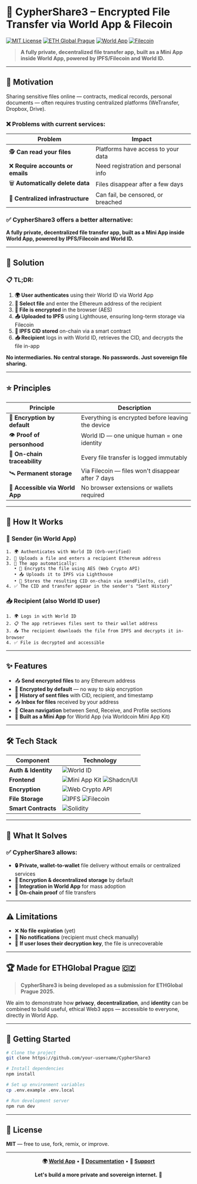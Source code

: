 # 🔐 CypherShare3 – Encrypted File Transfer via World App & Filecoin

[![MIT License](https://img.shields.io/badge/License-MIT-green.svg)](https://choosealicense.com/licenses/mit/)
[![ETH Global Prague](https://img.shields.io/badge/ETH%20Global-Prague%202025-orange)](https://ethglobal.com/)
[![World App](https://img.shields.io/badge/World%20App-Mini%20App-blue)](https://worldcoin.org/)
[![Filecoin](https://img.shields.io/badge/Filecoin-IPFS-yellow)](https://filecoin.io/)

> **A fully private, decentralized file transfer app, built as a Mini App inside World App, powered by IPFS/Filecoin and World ID.**

---

## 🎯 Motivation

Sharing sensitive files online — contracts, medical records, personal documents — often requires trusting centralized platforms (WeTransfer, Dropbox, Drive).

### ❌ Problems with current services:

| Problem                           | Impact                              |
| --------------------------------- | ----------------------------------- |
| 🕵️ **Can read your files**        | Platforms have access to your data  |
| ❌ **Require accounts or emails** | Need registration and personal info |
| 🗑️ **Automatically delete data**  | Files disappear after a few days    |
| 🧱 **Centralized infrastructure** | Can fail, be censored, or breached  |

### ✅ CypherShare3 offers a better alternative:

**A fully private, decentralized file transfer app, built as a Mini App inside World App, powered by IPFS/Filecoin and World ID.**

---

## 🚀 Solution

### 📋 TL;DR:

1. **🌍 User authenticates** using their World ID via World App
2. **📁 Select file** and enter the Ethereum address of the recipient
3. **🔐 File is encrypted** in the browser (AES)
4. **📤 Uploaded to IPFS** using Lighthouse, ensuring long-term storage via Filecoin
5. **🧾 IPFS CID stored** on-chain via a smart contract
6. **📥 Recipient** logs in with World ID, retrieves the CID, and decrypts the file in-app

**No intermediaries. No central storage. No passwords. Just sovereign file sharing.**

---

## ⭐ Principles

| Principle                       | Description                                       |
| ------------------------------- | ------------------------------------------------- |
| 🔐 **Encryption by default**    | Everything is encrypted before leaving the device |
| 👁️ **Proof of personhood**      | World ID — one unique human = one identity        |
| 🧾 **On-chain traceability**    | Every file transfer is logged immutably           |
| 🛰️ **Permanent storage**        | Via Filecoin — files won't disappear after 7 days |
| 📱 **Accessible via World App** | No browser extensions or wallets required         |

---

## 📱 How It Works

### 👤 **Sender** (in World App)

```
1. 🌍 Authenticates with World ID (Orb-verified)
2. 📁 Uploads a file and enters a recipient Ethereum address
3. 🔄 The app automatically:
   • 🔐 Encrypts the file using AES (Web Crypto API)
   • 📤 Uploads it to IPFS via Lighthouse
   • 🧾 Stores the resulting CID on-chain via sendFile(to, cid)
4. ✅ The CID and transfer appear in the sender's "Sent History"
```

### 📥 **Recipient** (also World ID user)

```
1. 🌍 Logs in with World ID
2. 📋 The app retrieves files sent to their wallet address
3. 📥 The recipient downloads the file from IPFS and decrypts it in-browser
4. ✅ File is decrypted and accessible
```

---

## ✨ Features

- 📤 **Send encrypted files** to any Ethereum address
- 🔐 **Encrypted by default** — no way to skip encryption
- 📜 **History of sent files** with CID, recipient, and timestamp
- 📥 **Inbox for files** received by your address
- 🧭 **Clean navigation** between Send, Receive, and Profile sections
- 📱 **Built as a Mini App** for World App (via Worldcoin Mini App Kit)

---

## 🛠️ Tech Stack

| Component           | Technology                                                                                                                                        |
| ------------------- | ------------------------------------------------------------------------------------------------------------------------------------------------- |
| **Auth & Identity** | ![World ID](https://img.shields.io/badge/World%20ID-via%20World%20App-blue)                                                                       |
| **Frontend**        | ![Mini App Kit](https://img.shields.io/badge/Mini%20App%20Kit-React-black) ![Shadcn/UI](https://img.shields.io/badge/Shadcn/UI-Components-purple) |
| **Encryption**      | ![Web Crypto API](https://img.shields.io/badge/Web%20Crypto%20API-AES--GCM-red)                                                                   |
| **File Storage**    | ![IPFS](https://img.shields.io/badge/IPFS-Lighthouse-yellow) ![Filecoin](https://img.shields.io/badge/Filecoin-Long--term-orange)                 |
| **Smart Contracts** | ![Solidity](https://img.shields.io/badge/Solidity-Polygon%20%7C%20Arbitrum-purple)                                                                |

---

## 🎯 What It Solves

### ✅ CypherShare3 allows:

- **🔒 Private, wallet-to-wallet** file delivery without emails or centralized services
- **🔐 Encryption & decentralized storage** by default
- **📱 Integration in World App** for mass adoption
- **🧾 On-chain proof** of file transfers

---

## ⚠️ Limitations

- ❌ **No file expiration** (yet)
- 📢 **No notifications** (recipient must check manually)
- 🔑 **If user loses their decryption key**, the file is unrecoverable

---

## 🏆 Made for ETHGlobal Prague 🇨🇿

> **CypherShare3 is being developed as a submission for ETHGlobal Prague 2025.**

We aim to demonstrate how **privacy**, **decentralization**, and **identity** can be combined to build useful, ethical Web3 apps — accessible to everyone, directly in World App.

---

## 🚀 Getting Started

```bash
# Clone the project
git clone https://github.com/your-username/CypherShare3

# Install dependencies
npm install

# Set up environment variables
cp .env.example .env.local

# Run development server
npm run dev
```

---

## 📄 License

**MIT** — free to use, fork, remix, or improve.

---

<div align="center">

**🌍 [World App](https://worldcoin.org/world-app)** • **📖 [Documentation](./docs)** • **💬 [Support](https://github.com/your-username/CypherShare3/issues)**

**Let's build a more private and sovereign internet.** 🔐

</div>
